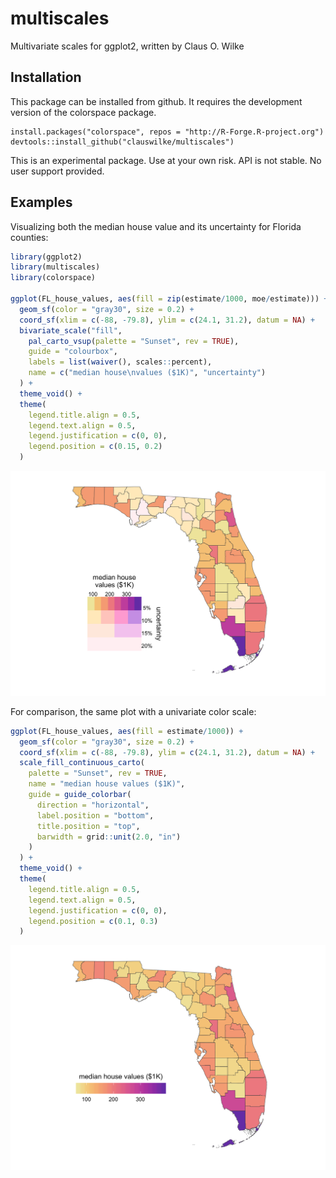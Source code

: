 
<!-- README.md is generated from README.Rmd. Please edit that file -->

# multiscales

Multivariate scales for ggplot2, written by Claus O. Wilke

## Installation

This package can be installed from github. It requires the development
version of the colorspace
    package.

    install.packages("colorspace", repos = "http://R-Forge.R-project.org")
    devtools::install_github("clauswilke/multiscales")

This is an experimental package. Use at your own risk. API is not
stable. No user support provided.

## Examples

Visualizing both the median house value and its uncertainty for Florida
counties:

``` r
library(ggplot2)
library(multiscales)
library(colorspace)

ggplot(FL_house_values, aes(fill = zip(estimate/1000, moe/estimate))) +
  geom_sf(color = "gray30", size = 0.2) +
  coord_sf(xlim = c(-88, -79.8), ylim = c(24.1, 31.2), datum = NA) +
  bivariate_scale("fill",
    pal_carto_vsup(palette = "Sunset", rev = TRUE),
    guide = "colourbox",
    labels = list(waiver(), scales::percent),
    name = c("median house\nvalues ($1K)", "uncertainty")
  ) +
  theme_void() +
  theme(
    legend.title.align = 0.5,
    legend.text.align = 0.5,
    legend.justification = c(0, 0),
    legend.position = c(0.15, 0.2)
  )
```

![](man/figures/README-unnamed-chunk-2-1.png)<!-- -->

For comparison, the same plot with a univariate color scale:

``` r
ggplot(FL_house_values, aes(fill = estimate/1000)) +
  geom_sf(color = "gray30", size = 0.2) +
  coord_sf(xlim = c(-88, -79.8), ylim = c(24.1, 31.2), datum = NA) +
  scale_fill_continuous_carto(
    palette = "Sunset", rev = TRUE,
    name = "median house values ($1K)",
    guide = guide_colorbar(
      direction = "horizontal",
      label.position = "bottom",
      title.position = "top",
      barwidth = grid::unit(2.0, "in")
    )
  ) +
  theme_void() +
  theme(
    legend.title.align = 0.5,
    legend.text.align = 0.5,
    legend.justification = c(0, 0),
    legend.position = c(0.1, 0.3)
  )
```

![](man/figures/README-unnamed-chunk-3-1.png)<!-- -->
